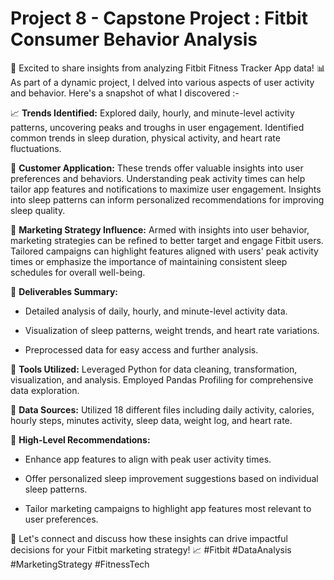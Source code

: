 # Project 8 - Capstone Project : Fitbit Consumer Behavior Analysis

🚀  Excited to share insights from analyzing Fitbit Fitness Tracker App data! 📊 As part of a dynamic project, I delved into various aspects of user activity and behavior. Here's a snapshot of what I discovered :-

📈 **Trends Identified:** Explored daily, hourly, and minute-level activity patterns, uncovering peaks and troughs in user engagement. Identified common trends in sleep duration, physical activity, and heart rate fluctuations.

👥  **Customer Application:** These trends offer valuable insights into user preferences and behaviors. Understanding peak activity times can help tailor app features and notifications to maximize user engagement. Insights into sleep patterns can inform personalized recommendations for improving sleep quality.

📣  **Marketing Strategy Influence:** Armed with insights into user behavior, marketing strategies can be refined to better target and engage Fitbit users. Tailored campaigns can highlight features aligned with users' peak activity times or emphasize the importance of maintaining consistent sleep schedules for overall well-being.

📝  **Deliverables Summary:**
- Detailed analysis of daily, hourly, and minute-level activity data.
  
- Visualization of sleep patterns, weight trends, and heart rate variations.
  
- Preprocessed data for easy access and further analysis.

🔧  **Tools Utilized:** Leveraged Python for data cleaning, transformation, visualization, and analysis. Employed Pandas Profiling for comprehensive data exploration.

📁  **Data Sources:** Utilized 18 different files including daily activity, calories, hourly steps, minutes activity, sleep data, weight log, and heart rate.

🎯 **High-Level Recommendations:**
- Enhance app features to align with peak user activity times.
  
- Offer personalized sleep improvement suggestions based on individual sleep patterns.
  
- Tailor marketing campaigns to highlight app features most relevant to user preferences.

🚀 Let's connect and discuss how these insights can drive impactful decisions for your Fitbit marketing strategy! 📈 #Fitbit #DataAnalysis #MarketingStrategy #FitnessTech
